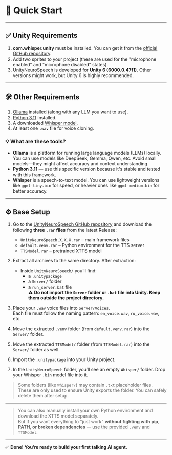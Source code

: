 # 🚀 Quick Start

---

## ✅ Unity Requirements

1. **com.whisper.unity** must be installed. You can get it from the [official GitHub repository](https://github.com/Macoron/whisper.unity).
2. Add two sprites to your project (these are used for the "microphone enabled" and "microphone disabled" states).
3. UnityNeuroSpeech is developed for **Unity 6 (6000.0.47f1)**. Other versions might work, but Unity 6 is highly recommended.

---

## 🛠 Other Requirements

1. [Ollama](https://ollama.com) installed (along with any LLM you want to use).
2. [Python 3.11](https://www.python.org/downloads/release/python-31113/) installed.
3. A downloaded [Whisper model](https://huggingface.co/ggerganov/whisper.cpp/tree/main).
4. At least one `.wav` file for voice cloning.

### 💡 What are these tools?

- **Ollama** is a platform for running large language models (LLMs) locally. You can use models like DeepSeek, Gemma, Qwen, etc. Avoid small models—they might affect accuracy and context understanding.
- **Python 3.11** — use this specific version because it's stable and tested with this framework.
- **Whisper** is a speech-to-text model. You can use lightweight versions like `ggml-tiny.bin` for speed, or heavier ones like `ggml-medium.bin` for better accuracy.

---

## ⚙️ Base Setup

1. Go to the [UnityNeuroSpeech GitHub repository](https://github.com/HardCodeDev777/UnityNeuroSpeech) and download the following **three `.rar` files** from the latest Release:
   - `UnityNeuroSpeech.X.X.X.rar` – main framework files  
   - `default.venv.rar` – Python environment for the TTS server  
   - `TTSModel.rar` – pretrained XTTS model

2. Extract all archives to the same directory. After extraction:
   - Inside `UnityNeuroSpeech/` you’ll find:
     - a `.unitypackage`  
     - a `Server/` folder  
     - a `run_server.bat` file  
     ⚠️ **Do not import the `Server` folder or `.bat` file into Unity. Keep them outside the project directory.**

3. Place your `.wav` voice files into `Server/Voices`.  
   Each file must follow the naming pattern: `en_voice.wav`, `ru_voice.wav`, etc.

4. Move the extracted `.venv` folder (from `default.venv.rar`) into the `Server/` folder.

5. Move the extracted `TTSModel/` folder (from `TTSModel.rar`) into the `Server/` folder as well.

6. Import the `.unitypackage` into your Unity project.

7. In the `UnityNeuroSpeech` folder, you’ll see an empty `Whisper/` folder. Drop your Whisper `.bin` model file into it.

> Some folders (like `Whisper/`) may contain `.txt` placeholder files.  
> These are only used to ensure Unity exports the folder. You can safely delete them after setup.

---

> You can also manually install your own Python environment and download the XTTS model separately.  
> But if you want everything to "just work" **without fighting with pip, PATH, or broken dependencies** — use the provided `.venv` and `TTSModel`.

---

✅ **Done! You’re ready to build your first talking AI agent.**
